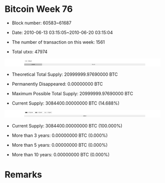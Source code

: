 # Bitcoin Week 76

- Block number: 60583~61687

- Date: 2010-06-13 03:15:05~2010-06-20 03:15:04

- The number of transaction on this week: 1561

- Total utxo: 47974

![](../images/mined_week76.png)

- Theoretical Total Supply: 20999999.97690000 BTC

- Permanently Disappeared: 0.00000000 BTC

- Maximum Possible Total Supply: 20999999.97690000 BTC

- Current Supply: 3084400.00000000 BTC (14.688%)

![](../images/year_week76.png)


- Current Supply: 3084400.00000000 BTC (100.000%)

- More than 3 years: 0.00000000 BTC (0.000%)

- More than 5 years: 0.00000000 BTC (0.000%)

- More than 10 years: 0.00000000 BTC (0.000%)

# Remarks

